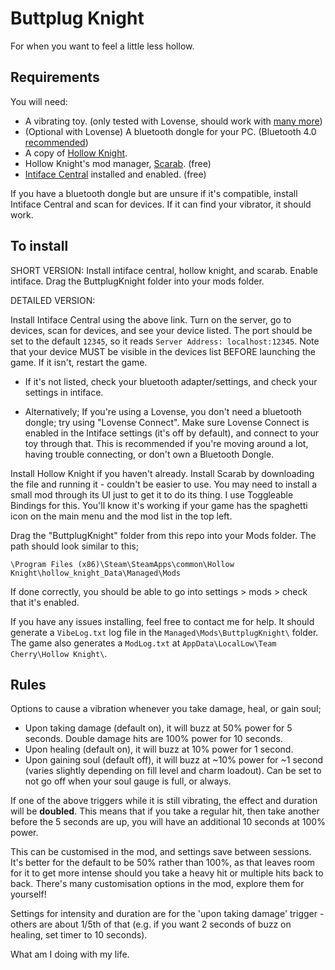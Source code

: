 # Buttplug Knight

For when you want to feel a little less hollow.

## Requirements

You will need:
* A vibrating toy. (only tested with Lovense, should work with [many more](https://iostindex.com/?filter0ButtplugSupport=7))
* (Optional with Lovense) A bluetooth dongle for your PC. (Bluetooth 4.0 [recommended](https://how.do.i.get.buttplug.in/hardware/bluetooth.html#can-i-use-a-bluetooth-5-dongle))
* A copy of [Hollow Knight](https://store.steampowered.com/app/367520/Hollow_Knight/).
* Hollow Knight's mod manager, [Scarab](https://github.com/fifty-six/Scarab/releases). (free)
* [Intiface Central](https://intiface.com/central/) installed and enabled. (free)

If you have a bluetooth dongle but are unsure if it's compatible, install Intiface Central and scan for devices. If it can find your vibrator, it should work.

## To install

SHORT VERSION: Install intiface central, hollow knight, and scarab. Enable intiface. Drag the ButtplugKnight folder into your mods folder.

DETAILED VERSION:

Install Intiface Central using the above link. Turn on the server, go to devices, scan for devices, and see your device listed. The port should be set to the default `12345`, so it reads `Server Address: localhost:12345`. Note that your device MUST be visible in the devices list BEFORE launching the game. If it isn't, restart the game.

* If it's not listed, check your bluetooth adapter/settings, and check your settings in intiface. 

* Alternatively; If you're using a Lovense, you don't need a bluetooth dongle; try using "Lovense Connect". Make sure Lovense Connect is enabled in the Intiface settings (it's off by default), and connect to your toy through that. This is recommended if you're moving around a lot, having trouble connecting, or don't own a Bluetooth Dongle.

Install Hollow Knight if you haven't already. Install Scarab by downloading the file and running it - couldn't be easier to use. You may need to install a small mod through its UI just to get it to do its thing. I use Toggleable Bindings for this. You'll know it's working if your game has the spaghetti icon on the main menu and the mod list in the top left.

Drag the "ButtplugKnight" folder from this repo into your Mods folder. The path should look similar to this;

`\Program Files (x86)\Steam\SteamApps\common\Hollow Knight\hollow_knight_Data\Managed\Mods`

If done correctly, you should be able to go into settings > mods > check that it's enabled. 

If you have any issues installing, feel free to contact me for help. It should generate a `VibeLog.txt` log file in the `Managed\Mods\ButtplugKnight\` folder. The game also generates a `ModLog.txt` at `AppData\LocalLow\Team Cherry\Hollow Knight\`.

## Rules

Options to cause a vibration whenever you take damage, heal, or gain soul;

* Upon taking damage (default on), it will buzz at 50% power for 5 seconds. Double damage hits are 100% power for 10 seconds.
* Upon healing (default on), it will buzz at 10% power for 1 second.
* Upon gaining soul (default off), it will buzz at ~10% power for ~1 second (varies slightly depending on fill level and charm loadout). Can be set to not go off when your soul gauge is full, or always.

If one of the above triggers while it is still vibrating, the effect and duration will be **doubled**. This means that if you take a regular hit, then take another before the 5 seconds are up, you will have an additional 10 seconds at 100% power. 

This can be customised in the mod, and settings save between sessions. It's better for the default to be 50% rather than 100%, as that leaves room for it to get more intense should you take a heavy hit or multiple hits back to back. There's many customisation options in the mod, explore them for yourself!

Settings for intensity and duration are for the 'upon taking damage' trigger - others are about 1/5th of that (e.g. if you want 2 seconds of buzz on healing, set timer to 10 seconds).

What am I doing with my life.
